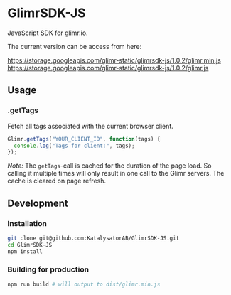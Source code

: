 # GlimrSDK-JS

JavaScript SDK for glimr.io.

The current version can be access from here:

https://storage.googleapis.com/glimr-static/glimrsdk-js/1.0.2/glimr.min.js
https://storage.googleapis.com/glimr-static/glimrsdk-js/1.0.2/glimr.js

## Usage

### .getTags

Fetch all tags associated with the current browser client.

```js
Glimr.getTags("YOUR_CLIENT_ID", function(tags) {
  console.log("Tags for client:", tags);
});
```

_Note:_ The `getTags`-call is cached for the duration of the page load. So calling it multiple times will only result in one call to the Glimr servers. The cache is cleared on page refresh.

## Development

### Installation

```bash
git clone git@github.com:KatalysatorAB/GlimrSDK-JS.git
cd GlimrSDK-JS
npm install
```

### Building for production

```bash
npm run build # will output to dist/glimr.min.js
```

